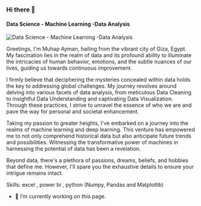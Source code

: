 ### Hi there 👋
#### Data Science - Machine Learning -Data Analysis
![Data Science - Machine Learning -Data Analysis](https://arturssmirnovs.github.io/github-profile-readme-generator/images/banner.png)

Greetings, I'm Muhap Ayman, hailing from the vibrant city of Giza, Egypt. My fascination lies in the realm of data and its profound ability to illuminate the intricacies of human behavior, emotions, and the subtle nuances of our lives, guiding us towards continuous improvement.

I firmly believe that deciphering the mysteries concealed within data holds the key to addressing global challenges. My journey revolves around delving into various facets of data analysis, from meticulous Data Cleaning to insightful Data Understanding and captivating Data Visualization. Through these practices, I strive to unravel the essence of who we are and pave the way for personal and societal enhancement.

Taking my passion to greater heights, I've embarked on a journey into the realms of machine learning and deep learning. This venture has empowered me to not only comprehend historical data but also anticipate future trends and possibilities. Witnessing the transformative power of machines in harnessing the potential of data has been a revelation.

Beyond data, there's a plethora of passions, dreams, beliefs, and hobbies that define me. However, I'll spare you the exhaustive details to ensure your intrigue remains intact.

Skills: excel , power bi , python (Numpy, Pandas and Matplotlib)

- 🔭 I’m currently working on this page. 




